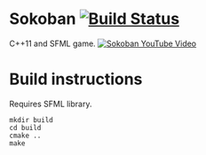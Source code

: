 # Sokoban [![Build Status](https://travis-ci.org/Leinnan/Sokoban.svg?branch=master)](https://travis-ci.org/Leinnan/Sokoban)

C++11 and SFML game.
[![Sokoban YouTube Video](http://img.youtube.com/vi/3DLNJ-M7K1c/0.jpg)](http://www.youtube.com/watch?v=3DLNJ-M7K1c)


# Build instructions

Requires SFML library.

```build-instructions
mkdir build
cd build 
cmake ..
make
```